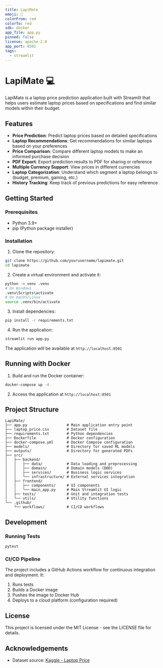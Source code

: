 ```yaml
---
title: LapiMate
emoji: 🚀
colorFrom: red
colorTo: red
sdk: docker
app_file: app.py
pinned: false
license: apache-2.0
app_port: 8501
tags:
  - streamlit
---
```


# LapiMate 💻

LapiMate is a laptop price prediction application built with Streamlit that helps users estimate laptop prices based on specifications and find similar models within their budget.

## Features

- **Price Prediction**: Predict laptop prices based on detailed specifications
- **Laptop Recommendations**: Get recommendations for similar laptops based on your preferences
- **Price Comparison**: Compare different laptop models to make an informed purchase decision
- **PDF Export**: Export prediction results to PDF for sharing or reference
- **Multiple Currency Support**: View prices in different currencies
- **Laptop Categorization**: Understand which segment a laptop belongs to (budget, premium, gaming, etc.)
- **History Tracking**: Keep track of previous predictions for easy reference

## Getting Started

### Prerequisites

- Python 3.9+
- pip (Python package installer)

### Installation

1. Clone the repository:
```bash
git clone https://github.com/yourusername/lapimate.git
cd lapimate
```

2. Create a virtual environment and activate it:
```bash
python -m venv .venv
# On Windows
.venv\Scripts\activate
# On macOS/Linux
source .venv/bin/activate
```

3. Install dependencies:
```bash
pip install -r requirements.txt
```

4. Run the application:
```bash
streamlit run app.py
```

The application will be available at `http://localhost:8501`

## Running with Docker

1. Build and run the Docker container:
```bash
docker-compose up -d
```

2. Access the application at `http://localhost:8501`

## Project Structure

```
LapiMate/
├── app.py                  # Main application entry point
├── laptop_price.csv        # Dataset file
├── requirements.txt        # Python dependencies
├── Dockerfile              # Docker configuration
├── docker-compose.yml      # Docker Compose configuration
├── models/                 # Directory for saved ML models
├── outputs/                # Directory for generated PDFs
├── src/
│   ├── backend/
│   │   ├── data/           # Data loading and preprocessing
│   │   ├── domain/         # Domain models (DDD)
│   │   ├── services/       # Business logic services
│   │   └── infrastructure/ # External services integration
│   ├── frontend/
│   │   ├── components/     # UI components
│   │   └── main_app.py     # Main Streamlit UI logic
│   ├── tests/              # Unit and integration tests
│   └── utils/              # Utility functions
└── .github/
    └── workflows/          # CI/CD workflows
```

## Development

### Running Tests

```bash
pytest
```

### CI/CD Pipeline

The project includes a GitHub Actions workflow for continuous integration and deployment. It:

1. Runs tests
2. Builds a Docker image
3. Pushes the image to Docker Hub
4. Deploys to a cloud platform (configuration required)

## License

This project is licensed under the MIT License - see the LICENSE file for details.

## Acknowledgements

- Dataset source: [Kaggle - Laptop Price](https://www.kaggle.com/datasets/muhammetvarl/laptop-price)
